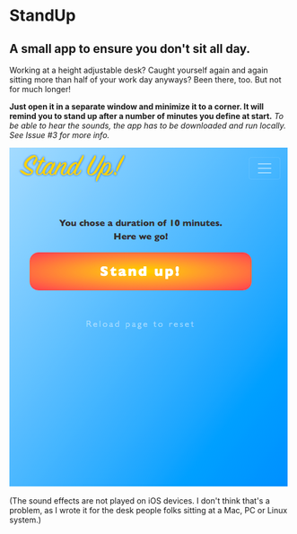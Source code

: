 # StandUp
## A small app to ensure you don't sit all day.

Working at a height adjustable desk? Caught yourself again and again sitting more than half of your work day anyways?
Been there, too. But not for much longer!

**Just open it in a separate window and minimize it to a corner. It will remind you to stand up after a number of minutes you define at start.** 
*To be able to hear the sounds, the app has to be downloaded and run locally. See Issue #3 for more info.*

![Screenshot of Stand Up App](/assets/screenshot.png?raw=true "Screenshot")

(The sound effects are not played on iOS devices. I don't think that's a problem, as I wrote it for the desk people folks sitting at a Mac, PC or Linux system.)
